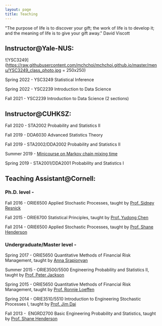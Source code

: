 ```yaml
---
layout: page
title: Teaching 
---
```


"The purpose of life is to discover your gift; the work of life is to develop it; and the meaning of life is to give your gift away." David Viscott

## Instructor@Yale-NUS:

![YSC3249](https://raw.githubusercontent.com/mchchoi/mchchoi.github.io/master/menu/YSC3249_class_photo.jpg = 250x250)

Spring 2022 - YSC3249 Statistical Inference

Spring 2022 - YSC2239 Introduction to Data Science

Fall 2021 - YSC2239 Introduction to Data Science (2 sections)

## Instructor@CUHKSZ:

Fall 2020 - STA2002 Probability and Statistics II

<!--- - Teaching evaluation: Clear Presentation 5.98/6.0, Enthusiastic 5.96/6.0, Responses = 155 --->

Fall 2019 - DDA6030 Advanced Statistics Theory

 <!--- - Teaching evaluation: Clear Presentation 5.43/6.0, Enthusiastic 5.79/6.0, Responses = 16 --->

Fall 2019 - STA2002/DDA2002 Probability and Statistics II

<!--- - Teaching evaluation: Clear Presentation 5.84/6.0, Enthusiastic 5.92/6.0, Responses = 135 --->

Summer 2019 - [Minicourse on Markov chain mixing time](mcmt)

Spring 2019 - STA2001/DDA2001 Probability and Statistics I 

<!--- - Teaching evaluation: Clear Presentation 5.88/6.0, Enthusiastic 5.90/6.0, Responses = 89 --->

## Teaching Assistant@Cornell: 

### Ph.D. level -
Fall 2016 - ORIE6500 Applied Stochastic Processes, taught by [Prof. Sidney Resnick](https://people.orie.cornell.edu/sid/)
 
Fall 2015 - ORIE6700 Statistical Principles, taught by [Prof. Yudong Chen](http://people.orie.cornell.edu/yudong.chen/)

Fall 2014 - ORIE6500 Applied Stochastic Processes, taught by [Prof. Shane Henderson](http://people.orie.cornell.edu/shane/) 


### Undergraduate/Master level - 
Spring 2017 - ORIE5650 Quantitative Methods of Financial Risk Management, taught by [Anna Srapionyan](http://srapionyan.com/) 

Summer 2015 - ORIE3500/5500 Engineering Probability and Statistics II, taught by [Prof. Peter Jackson](http://people.orie.cornell.edu/jackson/new/) 

Spring 2015 - ORIE5650 Quantitative Methods of Financial Risk Management, taught by [Prof. Ronnie Loeffen](http://personalpages.manchester.ac.uk/staff/ronnie.loeffen/) 

Spring 2014 - ORIE3510/5510 Introduction to Engineering Stochastic Processes I, taught by [Prof. Jim Dai](http://people.orie.cornell.edu/jdai/) 

Fall 2013 -  ENGRD2700 Basic Engineering Probability and Statistics, taught by [Prof. Shane Henderson](http://people.orie.cornell.edu/shane/)
